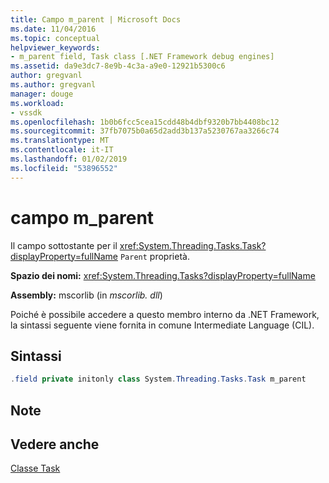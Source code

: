 ```yaml
---
title: Campo m_parent | Microsoft Docs
ms.date: 11/04/2016
ms.topic: conceptual
helpviewer_keywords:
- m_parent field, Task class [.NET Framework debug engines]
ms.assetid: da9e3dc7-8e9b-4c3a-a9e0-12921b5300c6
author: gregvanl
ms.author: gregvanl
manager: douge
ms.workload:
- vssdk
ms.openlocfilehash: 1b0b6fcc5cea15cdd48b4dbf9320b7bb4408bc12
ms.sourcegitcommit: 37fb7075b0a65d2add3b137a5230767aa3266c74
ms.translationtype: MT
ms.contentlocale: it-IT
ms.lasthandoff: 01/02/2019
ms.locfileid: "53896552"
---
```

# <a name="mparent-field"></a>campo m_parent
Il campo sottostante per il <xref:System.Threading.Tasks.Task?displayProperty=fullName> `Parent` proprietà.  
  
 **Spazio dei nomi:** <xref:System.Threading.Tasks?displayProperty=fullName>  
  
 **Assembly:** mscorlib (in *mscorlib. dll*)  
  
 Poiché è possibile accedere a questo membro interno da .NET Framework, la sintassi seguente viene fornita in comune Intermediate Language (CIL).  
  
## <a name="syntax"></a>Sintassi  
  
```csharp  
.field private initonly class System.Threading.Tasks.Task m_parent  
```  
  
## <a name="remarks"></a>Note  
  
## <a name="see-also"></a>Vedere anche  
 [Classe Task](../../extensibility/debugger/task-class-internal-members.md)